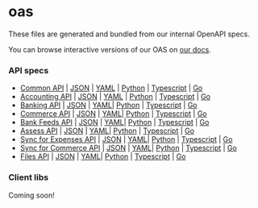 # oas

These files are generated and bundled from our internal OpenAPI specs.

You can browse interactive versions of our OAS on [our docs](https://docs.codat.io/).

### API specs

- [Common API](https://docs.codat.io/codat-api#/) | [JSON](https://raw.githubusercontent.com/codatio/oas/main/json/Codat-Common.json) | [YAML](https://raw.githubusercontent.com/codatio/oas/main/yaml/Codat-Common.yaml) | [Python](https://pypi.org/project/codat-common/) | [Typescript](https://www.npmjs.com/package/@codat/common) | [Go](https://github.com/codatio/client-sdk-go#codat-apis) 
- [Accounting API](https://docs.codat.io/accounting-api#/) | [JSON](https://raw.githubusercontent.com/codatio/oas/main/json/Codat-Accounting.json) | [YAML](https://raw.githubusercontent.com/codatio/oas/main/yaml/Codat-Accounting.yaml) | [Python](https://pypi.org/project/codat-accounting/) | [Typescript](https://www.npmjs.com/package/@codat/accounting) | [Go](https://github.com/codatio/client-sdk-go#codat-apis)
- [Banking API](https://docs.codat.io/banking-api#/) | [JSON](https://raw.githubusercontent.com/codatio/oas/main/json/Codat-Banking.json) | [YAML](https://raw.githubusercontent.com/codatio/oas/main/yaml/Codat-Banking.yaml)| [Python](https://pypi.org/project/codat-banking/) | [Typescript](https://www.npmjs.com/package/@codat/banking) | [Go](https://github.com/codatio/client-sdk-go#codat-apis)
- [Commerce API](https://docs.codat.io/commerce-api#/) | [JSON](https://raw.githubusercontent.com/codatio/oas/main/json/Codat-Commerce.json) | [YAML](https://raw.githubusercontent.com/codatio/oas/main/yaml/Codat-Commerce.yaml)| [Python](https://pypi.org/project/codat-commerce/) | [Typescript](https://www.npmjs.com/package/@codat/commerce) | [Go](https://github.com/codatio/client-sdk-go#codat-apis)
- [Bank Feeds API](https://docs.codat.io/bank-feeds-api#/) | [JSON](https://raw.githubusercontent.com/codatio/oas/main/json/Codat-Bank-Feeds.json) | [YAML](https://raw.githubusercontent.com/codatio/oas/main/yaml/Codat-Bank-Feeds.yaml)| [Python](https://pypi.org/project/codat-bankfeeds/) | [Typescript](https://www.npmjs.com/package/@codat/bank-feeds) | [Go](https://github.com/codatio/client-sdk-go#codat-apis)
- [Assess API](https://docs.codat.io/assess-api#/) | [JSON](https://raw.githubusercontent.com/codatio/oas/main/json/Codat-Assess.json) | [YAML](https://raw.githubusercontent.com/codatio/oas/main/yaml/Codat-Assess.yaml)| [Python](https://pypi.org/project/codat-assess/) | [Typescript](https://www.npmjs.com/package/@codat/assess) | [Go](https://github.com/codatio/client-sdk-go#codat-apis)
- [Sync for Expenses API](https://docs.codat.io/sync-for-expenses-api#/) | [JSON](https://raw.githubusercontent.com/codatio/oas/main/json/Codat-Expenses.json) | [YAML](https://raw.githubusercontent.com/codatio/oas/main/yaml/Codat-Expenses.yaml)| [Python](https://pypi.org/project/codat-expenses/) | [Typescript](https://www.npmjs.com/package/@codat/sync-for-expenses) | [Go](https://github.com/codatio/client-sdk-go#codat-apis)
- [Sync for Commerce API](https://docs.codat.io/sync-for-commerce-api#/) | [JSON](https://raw.githubusercontent.com/codatio/oas/main/json/Codat-Sync-Commerce.json) | [YAML](https://raw.githubusercontent.com/codatio/oas/main/yaml/Codat-Sync-Commerce.yaml)| [Python](https://pypi.org/project/codat-synccommerce/) | [Typescript](https://www.npmjs.com/package/@codat/sync-for-commerce) | [Go](https://github.com/codatio/client-sdk-go#codat-apis)
- [Files API](https://docs.codat.io/files-api#/) | [JSON](https://raw.githubusercontent.com/codatio/oas/main/json/Codat-Files.json) | [YAML](https://raw.githubusercontent.com/codatio/oas/main/yaml/Codat-Files.yaml)| [Python](https://pypi.org/project/codat-files/) | [Typescript](https://www.npmjs.com/package/@codat/files) | [Go](https://github.com/codatio/client-sdk-go#codat-apis)

### Client libs

Coming soon!
